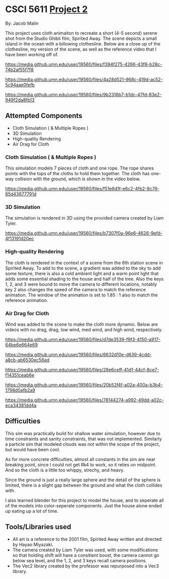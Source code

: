 # CSCI 5611 [Project 2](https://github.umn.edu/malin146/Project2)

By: Jacob Malin

This project uses cloth animaiton to recreate a short (4-5 second) serene shot from the Studio Ghibli film, Spirited Away. The scene depicts a small island in the ocean with a billowing clothesline. Below are a close up of the clothesline, my version of the scene, as well as the reference video that I have been working off of.

https://media.github.umn.edu/user/19560/files/f394f275-4266-43f8-b28c-74b2af55f7f8

https://media.github.umn.edu/user/19560/files/4a28d521-968c-419d-ac52-5c94aae0fefb

https://media.github.umn.edu/user/19560/files/9b2316b7-b1dc-47fd-83e2-949f2da8fb13

## Attempted Components

- Cloth	Simulation ( & Multiple Ropes )
- 3D Simulation
- High-quality Rendering
- Air Drag for Cloth

### Cloth	Simulation ( & Multiple Ropes )

This simulation models 7 pieces of cloth and one rope. The rope shares points with the tops of the cloths to hold them together. The cloth has one-way collision with the ground, which is shown in the video below.

https://media.github.umn.edu/user/19560/files/f51e6d1f-e6c2-4fb2-8c76-65d43677791d

### 3D Simulation

The simulation is rendered in 3D using the provided camera created by Liam Tyler.

https://media.github.umn.edu/user/19560/files/b7307f0a-96e6-4626-9efd-4f13191d20ec

### High-quality Rendering

The cloth is rendered in the context of a scene from the 6th station scene in Spirited Away. To add to the scene, a gradient was added to the sky to add some texture, there is also a cold ambient light and a warm point light that adds some essential shading to the house and half of the tree. Also the keys 1, 2, and 3 were bound to move the camera to different locations, notably key 2 also changes the speed of the camera to match the reference animation. The window of the animation is set to 1.85 : 1 also to match the reference animation.

### Air Drag for Cloth

Wind was added to the scene to make the cloth more dynamic. Below are videos with no drag, drag, low wind, med wind, and high wind, respectively.

https://media.github.umn.edu/user/19560/files/d7de3539-f9f3-4150-a917-64be6e664e69

https://media.github.umn.edu/user/19560/files/6632d10e-d639-4cdd-a8cb-ab6530ec56ad

https://media.github.umn.edu/user/19560/files/28e6ceff-41d1-44cf-8ce7-f14351ceab6e

https://media.github.umn.edu/user/19560/files/20b52f4f-a02a-400a-b3b4-1798d0afb2a9

https://media.github.umn.edu/user/19560/files/78144274-a992-49dd-a02c-eca34381dd4a

## Difficulties

This sim was practically build for shallow water simulation, however due to time constraints and sanity constraints, that was not implemented. Similarly a particle sim that modeled clouds was not within the scope of the project, but would have been cool.

As for more concrete difficulties, almost all constants in the sim are near breaking point, since I could not get Rk4 to work, so it relies on midpoint. And so the cloth is a little too whippy, strechy, and heavy.

Since the ground is just a really large sphere and the detail of the sphere is limited, there is a slight gap between the ground and what the cloth collides with.

I also learned blender for this project to model the house, and to seperate all of the models into color-seperate components. Just the house alone ended up eating up a lot of time.

## Tools/Libraries used

- All art is a reference to the 2001 film, Spirited Away written and directed by Hayao Miyazaki.
- The camera created by Liam Tyler was used, with some modifications so that holding shift will have a consitient boost, the camera cannot go below sea level, and the 1, 2, and 3 keys recall camera positions.
- The Vec2 library created by the professor was repurposed into a Vec3 library.
